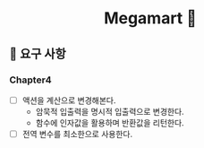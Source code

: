 <h1 align="middle">Megamart 🛒 </h1>

## 📄 요구 사항

### Chapter4

- [ ] 액션을 계산으로 변경해본다.
  - 암묵적 입출력을 명시적 입출력으로 변경한다.
  - 함수에 인자값을 활용하며 반환값을 리턴한다.
- [ ] 전역 변수를 최소한으로 사용한다.
